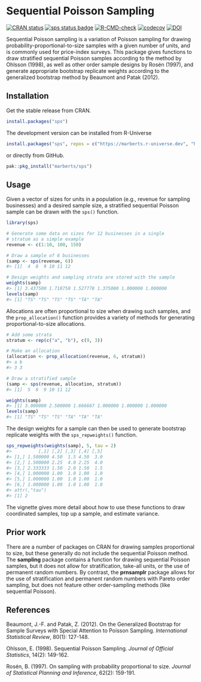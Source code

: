 Sequential Poisson Sampling
================

<!-- README.md is generated from README.Rmd. Please edit that file. -->

[![CRAN
status](https://www.r-pkg.org/badges/version/sps)](https://cran.r-project.org/package=sps)
[![sps status
badge](https://marberts.r-universe.dev/badges/sps)](https://marberts.r-universe.dev)
[![R-CMD-check](https://github.com/marberts/sps/workflows/R-CMD-check/badge.svg)](https://github.com/marberts/sps/actions)
[![codecov](https://codecov.io/gh/marberts/sps/branch/master/graph/badge.svg?token=5CPGWUF267)](https://app.codecov.io/gh/marberts/sps)
[![DOI](https://zenodo.org/badge/326323827.svg)](https://zenodo.org/doi/10.5281/zenodo.10109857)

Sequential Poisson sampling is a variation of Poisson sampling for
drawing probability-proportional-to-size samples with a given number of
units, and is commonly used for price-index surveys. This package gives
functions to draw stratified sequential Poisson samples according to the
method by Ohlsson (1998), as well as other order sample designs by Rosén
(1997), and generate appropriate bootstrap replicate weights according
to the generalized bootstrap method by Beaumont and Patak (2012).

## Installation

Get the stable release from CRAN.

``` r
install.packages("sps")
```

The development version can be installed from R-Universe

``` r
install.packages("sps", repos = c("https://marberts.r-universe.dev", "https://cloud.r-project.org"))
```

or directly from GitHub.

``` r
pak::pkg_install("marberts/sps")
```

## Usage

Given a vector of sizes for units in a population (e.g., revenue for
sampling businesses) and a desired sample size, a stratified sequential
Poisson sample can be drawn with the `sps()` function.

``` r
library(sps)

# Generate some data on sizes for 12 businesses in a single 
# stratum as a simple example
revenue <- c(1:10, 100, 150)

# Draw a sample of 6 businesses
(samp <- sps(revenue, 6))
#> [1]  4  8  9 10 11 12

# Design weights and sampling strata are stored with the sample
weights(samp)
#> [1] 3.437500 1.718750 1.527778 1.375000 1.000000 1.000000
levels(samp)
#> [1] "TS" "TS" "TS" "TS" "TA" "TA"
```

Allocations are often proportional to size when drawing such samples,
and the `prop_allocation()` function provides a variety of methods for
generating proportional-to-size allocations.

``` r
# Add some strata
stratum <- rep(c("a", "b"), c(9, 3))

# Make an allocation
(allocation <- prop_allocation(revenue, 6, stratum))
#> a b 
#> 3 3

# Draw a stratified sample
(samp <- sps(revenue, allocation, stratum))
#> [1]  5  6  9 10 11 12

weights(samp)
#> [1] 3.000000 2.500000 1.666667 1.000000 1.000000 1.000000
levels(samp)
#> [1] "TS" "TS" "TS" "TA" "TA" "TA"
```

The design weights for a sample can then be used to generate bootstrap
replicate weights with the `sps_repweights()` function.

``` r
sps_repweights(weights(samp), 5, tau = 2)
#>          [,1] [,2] [,3] [,4] [,5]
#> [1,] 1.500000 4.50  1.5 4.50  3.0
#> [2,] 1.500000 2.25  4.0 2.25  4.0
#> [3,] 2.333333 1.50  2.0 1.50  1.5
#> [4,] 1.000000 1.00  1.0 1.00  1.0
#> [5,] 1.000000 1.00  1.0 1.00  1.0
#> [6,] 1.000000 1.00  1.0 1.00  1.0
#> attr(,"tau")
#> [1] 2
```

The vignette gives more detail about how to use these functions to draw
coordinated samples, top up a sample, and estimate variance.

## Prior work

There are a number of packages on CRAN for drawing samples proportional
to size, but these generally do not include the sequential Poisson
method. The **sampling** package contains a function for drawing
sequential Poisson samples, but it does not allow for stratification,
take-all units, or the use of permanent random numbers. By contrast, the
**prnsamplr** package allows for the use of stratification and permanent
random numbers with Pareto order sampling, but does not feature other
order-sampling methods (like sequential Poisson).

## References

Beaumont, J.-F. and Patak, Z. (2012). On the Generalized Bootstrap for
Sample Surveys with Special Attention to Poisson Sampling.
*International Statistical Review*, 80(1): 127-148.

Ohlsson, E. (1998). Sequential Poisson Sampling. *Journal of Official
Statistics*, 14(2): 149-162.

Rosén, B. (1997). On sampling with probability proportional to size.
*Journal of Statistical Planning and Inference*, 62(2): 159-191.

